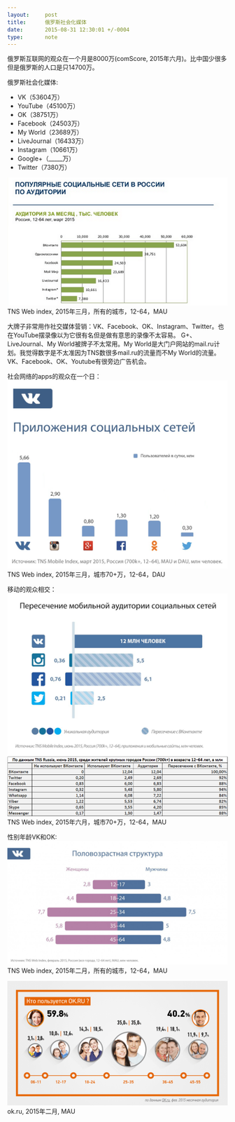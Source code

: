 ```yaml
---
layout:     post
title:      俄罗斯社会化媒体
date:       2015-08-31 12:30:01 +/-0004
type:       note
---
```


俄罗斯互联网的观众在一个月是8000万(comScore, 2015年六月)。比中国少很多但是俄罗斯的人口是只14700万。

俄罗斯社会化媒体:

* VK（53604万）
* YouTube（45100万）
* OK（38751万）
* Facebook（24503万）
* My World（23689万）
* LiveJournal（16433万）
* Instagram（10661万）
* Google+（_____万）
* Twitter（7380万）


![](/images/1.png)
TNS Web index, 2015年三月，所有的城市，12-64，MAU


大牌子非常用作社交媒体营销：VK、Facebook、OK、Instagram、Twitter。也在YouTube摆录像以为它很有名但是做有意思的录像不太容易。
G+、LiveJournal、My World被牌子不太常用。My World是大门户网站的mail.ru计划。我觉得数字是不太准因为TNS数很多mail.ru的流量而不My World的流量。VK、Facebook、OK、Youtube有很旁边广告机会。


社会网络的apps的观众在一个日：
![](/images/JlEAwaNOImQ.png)
TNS Web index, 2015年三月，城市70+万，12-64，DAU


移动的观众相交：
![](/images/nwyqnjvhV8M.jpg)
![](/images/815d5c3e8a90a1b6d9ca.png)
TNS Web index, 2015年六月，城市70+万，12-64，MAU


性别年龄VK和OK:
![](/images/a1cfa51dbf17bddcb70f.jpg)
TNS Web index, 2015年二月，所有的城市，12-64，MAU

![](/images/ebeaf776a2249697e4a6.png)
ok.ru, 2015年二月, MAU


<!-- http://www.slideshare.net/SergeyUlankin/tns-220415#24
http://www.slideshare.net/Taylli01/2015-48477246#4
http://siliconrus.com/2015/04/vk-ok/
http://siliconrus.com/2015/08/vk-have-it-all/
http://siliconrus.com/2015/08/comscore-june2015/ -->
